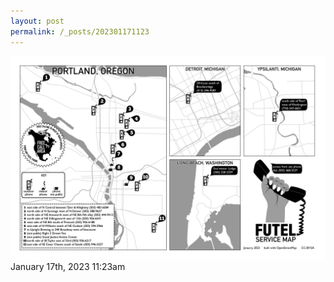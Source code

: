 ```yaml
---
layout: post
permalink: /_posts/202301171123
---
```


<img src="/images/blog/706722829069139969.png"/>

<div id="footer">
<span id="timestamp"> January 17th, 2023 11:23am </span>
</div>
